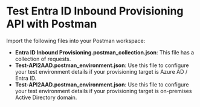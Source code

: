 # Test Entra ID Inbound Provisioning API with Postman
Import the following files into your Postman workspace: 
* **Entra ID Inbound Provisioning.postman_collection.json**: This file has a collection of requests.
* **Test-API2AAD.postman_environment.json**: Use this file to configure your test environment details if your provisioning target is Azure AD / Entra ID.
* **Test-API2AAD.postman_environment.json**: Use this file to configure your test environment details if your provisioning target is on-premises Active Directory domain.
  
